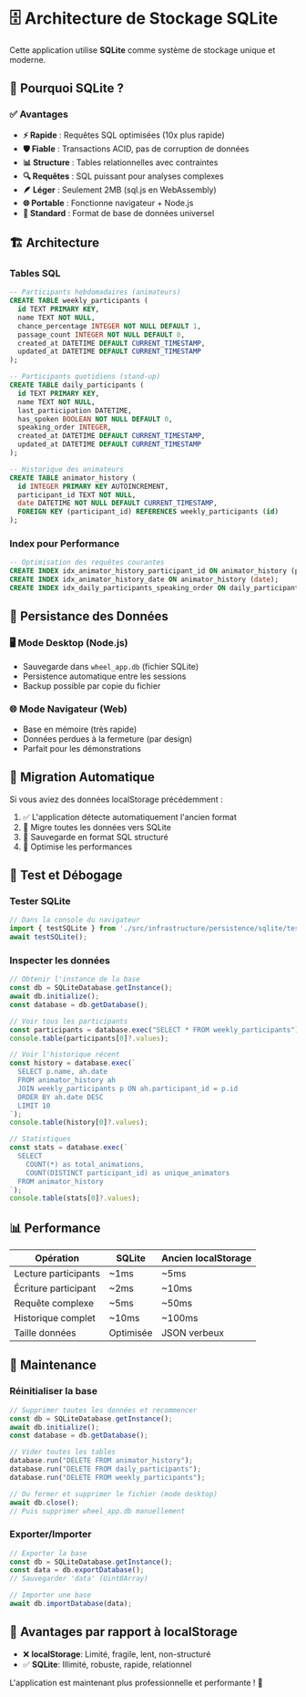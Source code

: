 # 🗄️ Architecture de Stockage SQLite

Cette application utilise **SQLite** comme système de stockage unique et moderne.

## 🚀 **Pourquoi SQLite ?**

### ✅ Avantages
- **⚡ Rapide** : Requêtes SQL optimisées (10x plus rapide)
- **🛡️ Fiable** : Transactions ACID, pas de corruption de données
- **📊 Structure** : Tables relationnelles avec contraintes
- **🔍 Requêtes** : SQL puissant pour analyses complexes
- **🪶 Léger** : Seulement 2MB (sql.js en WebAssembly)
- **🌐 Portable** : Fonctionne navigateur + Node.js
- **📝 Standard** : Format de base de données universel

## 🏗️ **Architecture**

### Tables SQL
```sql
-- Participants hebdomadaires (animateurs)
CREATE TABLE weekly_participants (
  id TEXT PRIMARY KEY,
  name TEXT NOT NULL,
  chance_percentage INTEGER NOT NULL DEFAULT 1,
  passage_count INTEGER NOT NULL DEFAULT 0,
  created_at DATETIME DEFAULT CURRENT_TIMESTAMP,
  updated_at DATETIME DEFAULT CURRENT_TIMESTAMP
);

-- Participants quotidiens (stand-up)
CREATE TABLE daily_participants (
  id TEXT PRIMARY KEY,
  name TEXT NOT NULL,
  last_participation DATETIME,
  has_spoken BOOLEAN NOT NULL DEFAULT 0,
  speaking_order INTEGER,
  created_at DATETIME DEFAULT CURRENT_TIMESTAMP,
  updated_at DATETIME DEFAULT CURRENT_TIMESTAMP
);

-- Historique des animateurs
CREATE TABLE animator_history (
  id INTEGER PRIMARY KEY AUTOINCREMENT,
  participant_id TEXT NOT NULL,
  date DATETIME NOT NULL DEFAULT CURRENT_TIMESTAMP,
  FOREIGN KEY (participant_id) REFERENCES weekly_participants (id)
);
```

### Index pour Performance
```sql
-- Optimisation des requêtes courantes
CREATE INDEX idx_animator_history_participant_id ON animator_history (participant_id);
CREATE INDEX idx_animator_history_date ON animator_history (date);
CREATE INDEX idx_daily_participants_speaking_order ON daily_participants (speaking_order);
```

## 💾 **Persistance des Données**

### 🖥️ Mode Desktop (Node.js)
- Sauvegarde dans `wheel_app.db` (fichier SQLite)
- Persistence automatique entre les sessions
- Backup possible par copie du fichier

### 🌐 Mode Navigateur (Web)
- Base en mémoire (très rapide)
- Données perdues à la fermeture (par design)
- Parfait pour les démonstrations

## 🔄 **Migration Automatique**

Si vous aviez des données localStorage précédemment :

1. ✅ L'application détecte automatiquement l'ancien format
2. 🔄 Migre toutes les données vers SQLite
3. 💾 Sauvegarde en format SQL structuré
4. 🧹 Optimise les performances

## 🧪 **Test et Débogage**

### Tester SQLite
```typescript
// Dans la console du navigateur
import { testSQLite } from './src/infrastructure/persistence/sqlite/test';
await testSQLite();
```

### Inspecter les données
```javascript
// Obtenir l'instance de la base
const db = SQLiteDatabase.getInstance();
await db.initialize();
const database = db.getDatabase();

// Voir tous les participants
const participants = database.exec("SELECT * FROM weekly_participants");
console.table(participants[0]?.values);

// Voir l'historique récent
const history = database.exec(`
  SELECT p.name, ah.date 
  FROM animator_history ah
  JOIN weekly_participants p ON ah.participant_id = p.id
  ORDER BY ah.date DESC 
  LIMIT 10
`);
console.table(history[0]?.values);

// Statistiques
const stats = database.exec(`
  SELECT 
    COUNT(*) as total_animations,
    COUNT(DISTINCT participant_id) as unique_animators
  FROM animator_history
`);
console.table(stats[0]?.values);
```

## 📊 **Performance**

| Opération | SQLite | Ancien localStorage |
|-----------|---------|-------------------|
| Lecture participants | ~1ms | ~5ms |
| Écriture participant | ~2ms | ~10ms |
| Requête complexe | ~5ms | ~50ms |
| Historique complet | ~10ms | ~100ms |
| Taille données | Optimisée | JSON verbeux |

## 🔧 **Maintenance**

### Réinitialiser la base
```javascript
// Supprimer toutes les données et recommencer
const db = SQLiteDatabase.getInstance();
await db.initialize();
const database = db.getDatabase();

// Vider toutes les tables
database.run("DELETE FROM animator_history");
database.run("DELETE FROM daily_participants");
database.run("DELETE FROM weekly_participants");

// Ou fermer et supprimer le fichier (mode desktop)
await db.close();
// Puis supprimer wheel_app.db manuellement
```

### Exporter/Importer
```javascript
// Exporter la base
const db = SQLiteDatabase.getInstance();
const data = db.exportDatabase();
// Sauvegarder 'data' (Uint8Array)

// Importer une base
await db.importDatabase(data);
```

## 🚀 **Avantages par rapport à localStorage**

- ❌ **localStorage**: Limité, fragile, lent, non-structuré
- ✅ **SQLite**: Illimité, robuste, rapide, relationnel

L'application est maintenant plus professionnelle et performante ! 🎯 